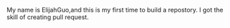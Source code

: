 My name is ElijahGuo,and this is my first time to build a repostory.
I got the skill of creating pull request.
